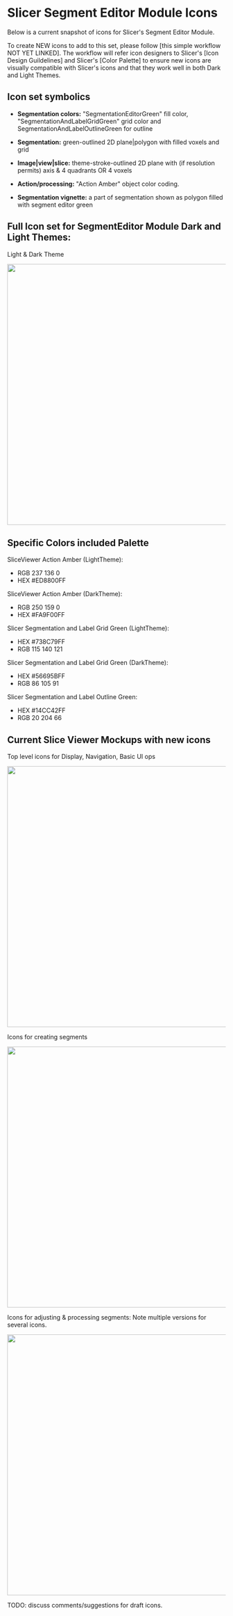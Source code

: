 # Slicer Segment Editor Module Icons

Below is a current snapshot of icons for Slicer's Segment Editor Module. 

To create NEW icons to add to this set, please follow [this simple workflow NOT YET LINKED]. The workflow will refer icon designers to Slicer's [Icon Design Guildelines] and Slicer's [Color Palette] to ensure new icons are visually compatible with Slicer's icons and that they work well in both Dark and Light Themes.

## Icon set symbolics

* **Segmentation colors:** "SegmentationEditorGreen" fill color, "SegmentationAndLabelGridGreen" grid color and SegmentationAndLabelOutlineGreen for outline

* **Segmentation:** green-outlined 2D plane|polygon with filled voxels and grid 

* **Image|view|slice:** theme-stroke-outlined 2D plane with (if resolution permits) axis & 4 quadrants OR 4 voxels 

* **Action/processing:** "Action Amber" object color coding.
  
* **Segmentation vignette:** a part of segmentation shown as polygon filled with segment editor green


## Full Icon set for SegmentEditor Module Dark and Light Themes:

Light & Dark Theme 

<img src="https://github.com/user-attachments/assets/54ef0d97-963c-44af-bf53-98a53a63dc91" width="600">

## Specific Colors included Palette

SliceViewer Action Amber (LightTheme):
* RGB 237 136 0
* HEX #ED8800FF

SliceViewer Action Amber (DarkTheme):
* RGB 250 159 0
* HEX #FA9F00FF

Slicer Segmentation and Label Grid Green (LightTheme):
* HEX #738C79FF
* RGB 115 140 121

Slicer Segmentation and Label Grid Green (DarkTheme):
* HEX #56695BFF
* RGB 86 105 91

Slicer Segmentation and Label Outline Green:
* HEX #14CC42FF
* RGB 20 204 66 

## Current Slice Viewer Mockups with new icons

Top level icons for Display, Navigation, Basic UI ops

<img src="https://github.com/user-attachments/assets/5d6dd8e4-b8df-4d83-a3e6-974dd7d79e90" width="600">

Icons for creating segments

<img src="https://github.com/user-attachments/assets/3661f16f-5b2c-4a6d-9a12-b134628ea16f" width="600">

Icons for adjusting & processing segments:
Note multiple versions for several icons.

<img src="https://github.com/user-attachments/assets/426a9fa2-724a-40ba-a31e-697cc5600ce6" width="600">

TODO: discuss comments/suggestions for draft icons.

